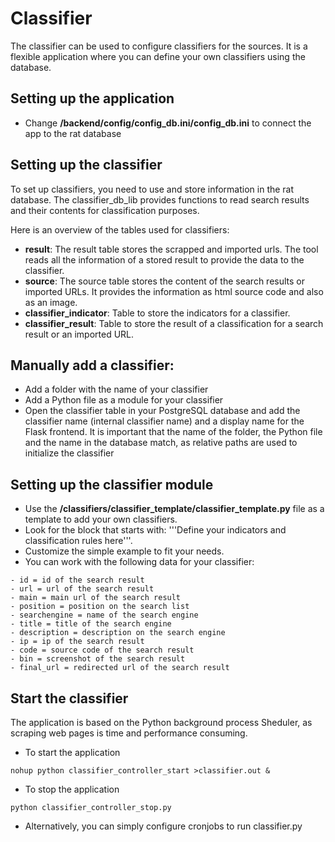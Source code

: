 # Classifier
The classifier can be used to configure classifiers for the sources. It is a flexible application where you can define your own classifiers using the database.

## Setting up the application

- Change **/backend/config/config_db.ini/config_db.ini** to connect the app to the rat database

## Setting up the classifier

To set up classifiers, you need to use and store information in the rat database. The classifier_db_lib provides functions to read search results and their contents for classification purposes.

Here is an overview of the tables used for classifiers:

- **result**: The result table stores the scrapped and imported urls. The tool reads all the information of a stored result to provide the data to the classifier.
- **source**: The source table stores the content of the search results or imported URLs. It provides the information as html source code and also as an image.
- **classifier_indicator**: Table to store the indicators for a classifier.
- **classifier_result**: Table to store the result of a classification for a search result or an imported URL.

## Manually add a classifier:
- Add a folder with the name of your classifier
- Add a Python file as a module for your classifier
- Open the classifier table in your PostgreSQL database and add the classifier name (internal classifier name) and a display name for the Flask frontend. It is important that the name of the folder, the Python file and the name in the database match, as relative paths are used to initialize the classifier

## Setting up the classifier module

- Use the **/classifiers/classifier_template/classifier_template.py** file as a template to add your own classifiers.
- Look for the block that starts with: '''Define your indicators and classification rules here'''.
- Customize the simple example to fit your needs.
- You can work with the following data for your classifier:
```
- id = id of the search result
- url = url of the search result
- main = main url of the search result
- position = position on the search list
- searchengine = name of the search engine
- title = title of the search engine
- description = description on the search engine
- ip = ip of the search result
- code = source code of the search result
- bin = screenshot of the search result
- final_url = redirected url of the search result
```

## Start the classifier

The application is based on the Python background process Sheduler, as scraping web pages is time and performance consuming.

- To start the application
```
nohup python classifier_controller_start >classifier.out &
```

- To stop the application
```
python classifier_controller_stop.py
```

- Alternatively, you can simply configure cronjobs to run classifier.py
